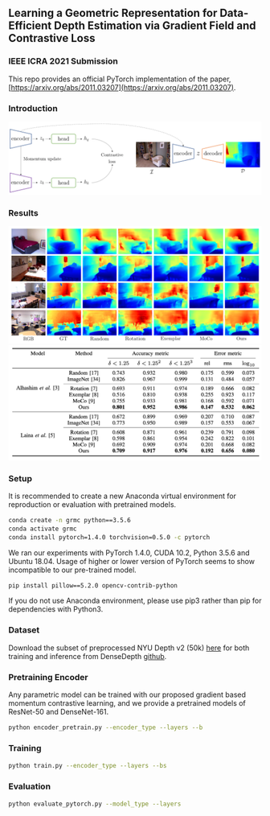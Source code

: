 ## Learning a Geometric Representation for Data-Efficient Depth Estimation via Gradient Field and Contrastive Loss

### IEEE ICRA 2021 Submission 
This repo provides an official PyTorch implementation of the paper, [https://arxiv.org/abs/2011.03207](https://arxiv.org/abs/2011.03207).

### Introduction

![Figure](figs/overview.png)


### Results
![Figure](figs/result.png)
![Figure](figs/table.png)
### Setup
It is recommended to create a new Anaconda virtual environment for reproduction or evaluation with pretrained models.


```bash
conda create -n grmc python==3.5.6
conda activate grmc
conda install pytorch=1.4.0 torchvision=0.5.0 -c pytorch
```

We ran our experiments with PyTorch 1.4.0, CUDA 10.2, Python 3.5.6 and Ubuntu 18.04. Usage of higher or lower version of PyTorch seems to show incompatible to our pre-trained model.

```bash
pip install pillow==5.2.0 opencv-contrib-python
```
If you do not use Anaconda environment, please use pip3 rather than pip for dependencies with Python3.

### Dataset

Download the subset of preprocessed NYU Depth v2 (50k) [here](https://drive.google.com/drive/folders/1TzwfNA5JRFTPO-kHMU___kILmOEodoBo) for both training and inference from DenseDepth [github](https://github.com/ialhashim/DenseDepth).

### Pretraining Encoder

Any parametric model can be trained with our proposed gradient based momentum contrastive learning, and we provide a pretrained models of ResNet-50 and DenseNet-161.
```bash
python encoder_pretrain.py --encoder_type --layers --b
```

### Training
```bash
python train.py --encoder_type --layers --bs
```


### Evaluation

```bash
python evaluate_pytorch.py --model_type --layers
```
